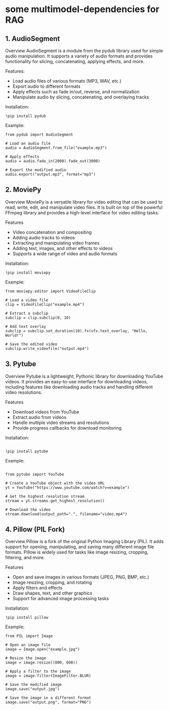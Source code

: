 # some multimodel-dependencies for RAG


## 1. AudioSegment

Overview
AudioSegment is a module from the pydub library used for simple audio manipulation. It supports a variety of audio formats and provides functionality for slicing, concatenating, applying effects, and more.

Features:
- Load audio files of various formats (MP3, WAV, etc.)
- Export audio to different formats
- Apply effects such as fade in/out, reverse, and normalization
- Manipulate audio by slicing, concatenating, and overlaying tracks

Installation: 
```
!pip install pydub

```
Example:
```
from pydub import AudioSegment

# Load an audio file
audio = AudioSegment.from_file("example.mp3")

# Apply effects
audio = audio.fade_in(2000).fade_out(3000)

# Export the modified audio
audio.export("output.mp3", format="mp3")
```

## 2. MoviePy

Overview
MoviePy is a versatile library for video editing that can be used to read, write, edit, and manipulate video files. It is built on top of the powerful FFmpeg library and provides a high-level interface for video editing tasks.

Features
- Video concatenation and compositing
- Adding audio tracks to videos
- Extracting and manipulating video frames
- Adding text, images, and other effects to videos
- Supports a wide range of video and audio formats

Installation:
```
!pip install moviepy
```

Example:
```
from moviepy.editor import VideoFileClip

# Load a video file
clip = VideoFileClip("example.mp4")

# Extract a subclip
subclip = clip.subclip(0, 10)

# Add text overlay
subclip = subclip.set_duration(10).fx(vfx.text_overlay, "Hello, World!")

# Save the edited video
subclip.write_videofile("output.mp4")
```

## 3. Pytube

Overview
Pytube is a lightweight, Pythonic library for downloading YouTube videos. It provides an easy-to-use interface for downloading videos, including features like downloading audio tracks and handling different video resolutions.

Features
- Download videos from YouTube
- Extract audio from videos
- Handle multiple video streams and resolutions
- Provide progress callbacks for download monitoring

Installation:
```

!pip install pytube
```

Example:
```

from pytube import YouTube

# Create a YouTube object with the video URL
yt = YouTube("https://www.youtube.com/watch?v=example")

# Get the highest resolution stream
stream = yt.streams.get_highest_resolution()

# Download the video
stream.download(output_path=".", filename="video.mp4")
```

## 4. Pillow (PIL Fork)

Overview
Pillow is a fork of the original Python Imaging Library (PIL). It adds support for opening, manipulating, and saving many different image file formats. Pillow is widely used for tasks like image resizing, cropping, filtering, and more.

Features
- Open and save images in various formats (JPEG, PNG, BMP, etc.)
- Image resizing, cropping, and rotating
- Apply filters and effects
- Draw shapes, text, and other graphics
- Support for advanced image processing tasks

Installation:
```
!pip install pillow
```

Example:
```
from PIL import Image

# Open an image file
image = Image.open("example.jpg")

# Resize the image
image = image.resize((800, 600))

# Apply a filter to the image
image = image.filter(ImageFilter.BLUR)

# Save the modified image
image.save("output.jpg")

# Save the image in a different format
image.save("output.png", format="PNG")

```













